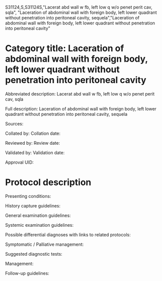 S31124,S,S31124S,"Lacerat abd wall w fb, left low q w/o penet perit cav, sqla", "Laceration of abdominal wall with foreign body, left lower quadrant without penetration into peritoneal cavity, sequela","Laceration of abdominal wall with foreign body, left lower quadrant without penetration into peritoneal cavity"
# Category title: Laceration of abdominal wall with foreign body, left lower quadrant without penetration into peritoneal cavity

Abbreviated description: Lacerat abd wall w fb, left low q w/o penet perit cav, sqla

Full description: Laceration of abdominal wall with foreign body, left lower quadrant without penetration into peritoneal cavity, sequela

Sources:

Collated by:
Collation date:

Reviewed by:
Review date:

Validated by:
Validation date:

Approval UID:

# Protocol description

Presenting conditions:

History capture guidelines:

General examination guidelines:

Systemic examination guidelines:

Possible differential diagnoses with links to related protocols:

Symptomatic / Palliative management:

Suggested diagnostic tests:

Management:

Follow-up guidelines:
